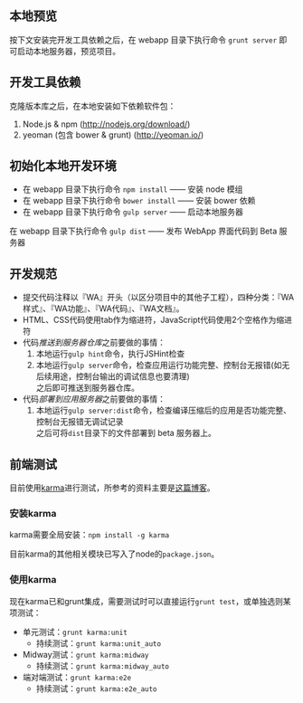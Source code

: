 ## 本地预览

按下文安装完开发工具依赖之后，在 webapp 目录下执行命令 `grunt server` 即可启动本地服务器，预览项目。

## 开发工具依赖

克隆版本库之后，在本地安装如下依赖软件包：

1. Node.js & npm (http://nodejs.org/download/)
2. yeoman (包含 bower & grunt) (http://yeoman.io/)

## 初始化本地开发环境

- 在 webapp 目录下执行命令 `npm install` —— 安装 node 模组
- 在 webapp 目录下执行命令 `bower install` —— 安装 bower 依赖
- 在 webapp 目录下执行命令 `gulp server` —— 启动本地服务器

在 webapp 目录下执行命令 `gulp dist` —— 发布 WebApp 界面代码到 Beta 服务器

## 开发规范

- 提交代码注释以『WA』开头（以区分项目中的其他子工程），四种分类：『WA样式』、『WA功能』、『WA代码』、『WA文档』。
- HTML、CSS代码使用tab作为缩进符，JavaScript代码使用2个空格作为缩进符
- 代码*推送到服务器仓库*之前要做的事情：
  1. 本地运行`gulp hint`命令，执行JSHint检查
  2. 本地运行`gulp server`命令，检查应用运行功能完整、控制台无报错(如无后续用途，控制台输出的调试信息也要清理)  
  之后即可推送到服务器仓库。
- 代码*部署到应用服务器*之前要做的事情：
  1. 本地运行`gulp server:dist`命令，检查编译压缩后的应用是否功能完整、控制台无报错无调试记录  
  之后可将`dist`目录下的文件部署到 beta 服务器上。

## 前端测试

目前使用[karma](http://karma-runner.github.io/0.10/index.html)进行测试，所参考的资料主要是[这篇博客](http://www.yearofmoo.com/2013/01/full-spectrum-testing-with-angularjs-and-karma.html#testing-modules)。

### 安装karma

karma需要全局安装：`npm install -g karma`

目前karma的其他相关模块已写入了node的`package.json`。

### 使用karma

现在karma已和grunt集成，需要测试时可以直接运行`grunt test`，或单独选则某项测试：

* 单元测试：`grunt karma:unit`
  * 持续测试：`grunt karma:unit_auto`
* Midway测试：`grunt karma:midway`
  * 持续测试：`grunt karma:midway_auto`
* 端对端测试：`grunt karma:e2e`
  * 持续测试：`grunt karma:e2e_auto`
